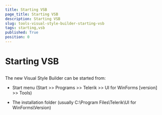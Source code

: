 ```yaml
---
title: Starting VSB
page_title: Starting VSB
description: Starting VSB
slug: tools-visual-style-builder-starting-vsb
tags: starting,vsb
published: True
position: 0
---
```


# Starting VSB



## 

The new Visual Style Builder can be started from:
           
        

* Start menu (Start >> Programs >> Telerik >> UI for WinForms [version] >> Tools)

* The installation folder (usually C:\Program Files\Telerik\UI for WinForms\Version)

